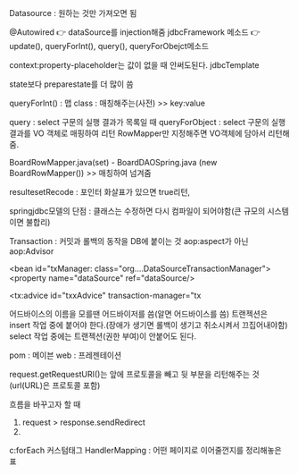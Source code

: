 Datasource : 원하는 것만 가져오면 됨

@Autowired 👉 dataSource를 injection해줌
jdbcFramework 메소드 👉 update(), queryForInt(), query(), queryForObejct메소드

context:property-placeholder는 값이 없을 때 안써도된다.
jdbcTemplate

state보다 preparestate를 더 많이 씀

queryForInt() : 
맵 class : 매칭해주는(사전) >> key:value

query : select 구문의 실행 결과가 목록일 때
queryForObject : select 구문의 실행 결과를 VO 객체로 매핑하여 리턴
                  RowMapper만 지정해주면 VO객체에 담아서 리턴해줌.
                  
BoardRowMapper.java(set) - BoardDAOSpring.java (new BoardRowMapper()) >> 매칭하여 넘겨줌

resultesetRecode : 포인터 화살표가 있으면 true리턴, 

springjdbc모델의 단점 : 클래스는 수정하면 다시 컴파일이 되어야함(큰 규모의 시스템이면 불합리)

Transaction : 커밋과 롤백의 동작을 DB에 붙이는 것
              aop:aspect가 아닌 aop:Advisor
              
<bean id="txManager: class="org....DataSourceTransactionManager">
  <property name="dataSource" ref="dataSource/>
</bean>

<tx:advice id="txxAdvice" transaction-manager="tx

어드바이스의 이름을 모를땐 어드바이저를 씀(알면 어드바이스를 씀)
트랜젝션은 insert 작업 중에 붙어야 한다.(장애가 생기면 롤백이 생기고 취소시켜서 끄집어내야함)
select 작업 중에는 트랜젝션(권한 부여)이 안붙어도 된다.

pom : 메이븐
web : 프레젠테이션 

request.getRequestURI()는 앞에 프로토콜을 빼고 뒷 부분을 리턴해주는 것 (url(URL)은 프로토콜 포함)

흐름을 바꾸고자 할 때
1) request > response.sendRedirect
2) <forward action="">
  
c:forEach 커스텀태그
HandlerMapping : 어떤 페이지로 이어줄껀지를 정리해놓은 표
